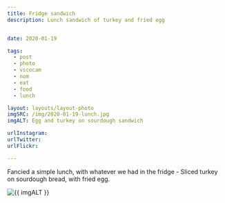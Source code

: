 ```yaml
---
title: Fridge sandwich
description: Lunch sandwich of turkey and fried egg


date: 2020-01-19

tags:
  - post
  - photo
  - vscocam
  - nom
  - eat
  - food
  - lunch

layout: layouts/layout-photo
imgSRC: /img/2020-01-19-lunch.jpg
imgALT: Egg and turkey on sourdough sandwich

urlInstagram:
urlTwitter:
urlFlickr:

---
```

Fancied a simple lunch, with whatever we had in the fridge - Sliced turkey on sourdough bread, with fried egg.
<p><img class="u-photo img-polaroid" src="{{ imgSRC }}" alt="{{ imgALT }}"></p>
